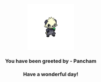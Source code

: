 <p align="center">
    <img src="https://raw.githubusercontent.com/PokeAPI/sprites/master/sprites/pokemon/674.png" width="150" height="150">
</p>
<h3 align="center">You have been greeted by - <b>Pancham</b></h3>
<h3 align="center">Have a wonderful day!</h3>
